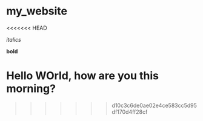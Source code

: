 # my_website
<<<<<<< HEAD

*italics*

**bold**

Hello WOrld, how are you this morning?
=======
>>>>>>> d10c3c6de0ae02e4ce583cc5d95df170d4ff28cf
